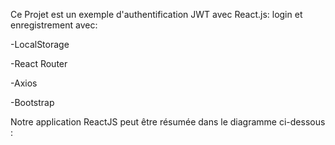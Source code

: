  Ce Projet est un exemple d'authentification JWT avec  React.js: login  et enregistrement avec:
 
 -LocalStorage
 
 -React Router
 
 -Axios 
 
 -Bootstrap 
 
 Notre application ReactJS  peut être résumée dans le diagramme ci-dessous :
 
 
